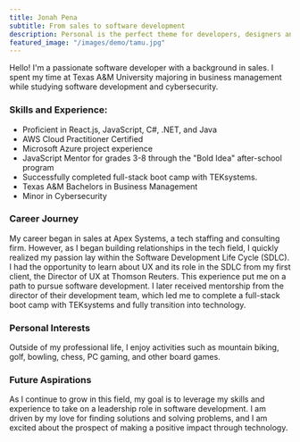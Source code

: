 ```yaml
---
title: Jonah Pena
subtitle: From sales to software development
description: Personal is the perfect theme for developers, designers and other creatives.
featured_image: "/images/demo/tamu.jpg"
---
```


Hello! I'm a passionate software developer with a background in sales. I spent my time at Texas A&M University majoring in business management while studying software development and cybersecurity.

### Skills and Experience:

- Proficient in React.js, JavaScript, C#, .NET, and Java
- AWS Cloud Practitioner Certified
- Microsoft Azure project experience
- JavaScript Mentor for grades 3-8 through the "Bold Idea" after-school program
- Successfully completed full-stack boot camp with TEKsystems.
- Texas A&M Bachelors in Business Management
- Minor in Cybersecurity

### Career Journey
My career began in sales at Apex Systems, a tech staffing and consulting firm. However, as I began building relationships in the tech field, I quickly realized my passion lay within the Software Development Life Cycle (SDLC). I had the opportunity to learn about UX and its role in the SDLC from my first client, the Director of UX at Thomson Reuters. This experience put me on a path to pursue software development. I later received mentorship from the director of their development team, which led me to complete a full-stack boot camp with TEKsystems and fully transition into technology.

### Personal Interests
Outside of my professional life, I enjoy activities such as mountain biking, golf, bowling, chess, PC gaming, and other board games.

### Future Aspirations
As I continue to grow in this field, my goal is to leverage my skills and experience to take on a leadership role in software development. I am driven by my love for finding solutions and solving problems, and I am excited about the prospect of making a positive impact through technology.

